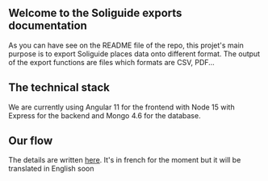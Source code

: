 ## Welcome to the Soliguide exports documentation

As you can have see on the README file of the repo, this projet's main purpose is to export Soliguide places data onto different format. 
The output of the export functions are files which formats are CSV, PDF... 


## The technical stack 
We are currently using Angular 11 for the frontend with Node 15 with Express for the backend and Mongo 4.6 for the database.

## Our flow
The details are written [here](https://solinum.notion.site/Notre-workflow-268f5aa410c94cdb8b2e7facab283610). It's in french for the moment but it will be translated in English soon
